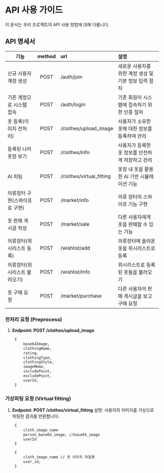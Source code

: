 # API 사용 가이드
이 문서는 우리 프로젝트의 API 사용 방법에 대해 다룹니다.

## API 명세서

|기능                |method     |url                    |설명                                       |
|-------------------|:---------:|:----------------------|:-----------------------------------------|
|신규 사용자 계정 생성        |POST| /auth/join               | 새로운 사용자를 위한 계정 생성 및 기본 정보 입력 절차|
|기존 계정으로 시스템 접속     |POST| /auth/login              | 기존 회원이 시스템에 접속하기 위한 인증 절차       |
|옷 등록(이미지 전처리)       |POST| /clothes/upload_image    | 사용자가 소유한 옷에 대한 정보를 등록하여 관리     |
|등록된 나의 옷장 보기        |POST| /clothes/info            | 사용자가 등록한 옷 정보를 안전하게 저장하고 관리    |
|AI 피팅                  |POST| /clothes/virtual_fitting | 옷장 내 옷을 활용한 AI 기반 시뮬레이션 기능       |
|의류장터 구현(스와이프로 구현) |POST| /market/info             | 의류 장터의 스와이프 기능 구현                  | 
|옷 판매 게시글 작성         |POST| /market/sale             | 다른 사용자에게 옷을 판매할 수 있는 기능           |
|의류장터(위시리스트 등록)     |POST| /wishlist/add            | 의류장터에 올라온 옷을 위시리스트로 등록           |
|의류장터(위시리스트 불러오기)  | POST| /wishlist/info          | 위시리스트로 등록된 옷들을 불러오기               |
|옷 구매 요청               |POST| /market/purchase         | 다른 사용자의 판매 게시글을 보고 구매 요청         |

### **전처리 요청 (Preprocess)**

1. **Endpoint: POST /clothes/upload_image**
   ```bash
    { 
	    base64Image, 
	    clothingName, 
	    rating, 
	    clothingType, 
	    clothingStyle, 
	    imageMemo, 
	    includePoint, 
	    excludePoint,
	    userId,
    }
   ```
   
### **가상피팅 요청 (Virtual fitting)**

1. **Endpoint: POST /clothes/virtual_fitting**
   설명: 사용자의 이미지를 가상으로 피팅한 결과를 반환합니다.
   ```bash
    {
	    cloth_image_name 
	    person_base64_image, //base64_image
	    userId
    }
   ```
   ```bash
    {
	    cloth_image_name // 옷 이미지 파일명
	    user_id,
    }
   ```
